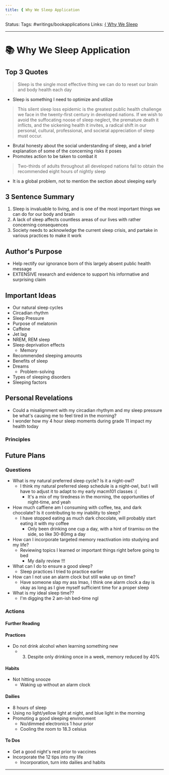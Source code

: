 ```yaml
---
title: { Why We Sleep Application
---
```

Status: 
Tags: #writings/bookapplications
Links: [{ Why We Sleep](out/-why-we-sleep.md)
___
# 📚 Why We Sleep Application
## Top 3 Quotes
> Sleep is the single most effective thing we can do to reset our brain and body health each day
- Sleep is something I need to optimize and utilize

>This silent sleep loss epidemic is the greatest public health challenge we face in the twenty-first century in developed nations. If we wish to avoid the suffocating noose of sleep neglect, the premature death it inflicts, and the sickening health it invites, a radical shift in our personal, cultural, professional, and societal appreciation of sleep must occur.
- Brutal honesty about the social understanding of sleep, and a brief explanation of some of the concerning risks it poses
- Promotes action to be taken to combat it

> Two-thirds of adults throughout all developed nations fail to obtain the recommended eight hours of nightly sleep
- It is a global problem, not to mention the section about sleeping early
## 3 Sentence Summary
1. Sleep is invaluable to living, and is one of the most important things we can do for our body and brain
2. A lack of sleep affects countless areas of our lives with rather concerning consequences
3. Society needs to acknowledge the current sleep crisis, and partake in various practices to make it work
## Author's Purpose
- Help rectify our ignorance born of this largely absent public health message
- EXTENSIVE research and evidence to support his informative and surprising claim
## Important Ideas
- Our natural sleep cycles
- Circadian rhythm
- Sleep Pressure
- Purpose of melatonin
- Caffeine
- Jet lag
- NREM, REM sleep
- Sleep deprivation effects
	- Memory
- Recommended sleeping amounts
- Benefits of sleep
- Dreams
	- Problem-solving
- Types of sleeping disorders
- Sleeping factors
## Personal Revelations
- Could a misalignment with my circadian rhythym and my sleep pressure be what's causing me to feel tired in the morning?
- I wonder how my 4 hour sleep moments during grade 11 impact my health today
### Principles
## Future Plans
### Questions
- What is my natural preferred sleep cycle? Is it a night-owl?
	- I think my natural preferred sleep schedule is a night-owl, but I will have to adjust it to adapt to my early macm101 classes :(
		- It's a mix of my tiredness in the morning, the opportunities of night-time, and yeah
- How much caffiene am I consuming with coffee, tea, and dark chocolate? Is it contributing to my inability to sleep?
	- I have stopped eating as much dark chocolate, will probably start eating it with my coffee
		- Only been drinking one cup a day, with a hint of tiramisu on the side, so like 30-80mg a day
- How can I incorporate targeted memory reactivation into studying and my life?
	- Reviewing topics I learned or important things right before going to bed
		- My daily review !!!
- What can I do to ensure a good sleep?
	- Sleep practices I tried to practice earlier
- How can I not use an alarm clock but still wake up on time?
	- Have someone slap my ass lmao, I think one alarm clock a day is okay as long as I give myself sufficient time for a proper sleep
- What is my ideal sleep time??
	- I'm digging the 2 am-ish bed-time ngl
### Actions
#### Further Reading
#### Practices
- Do not drink alcohol when learning something new
	- 3. Despite only drinking once in a week, memory reduced by 40%
#### Habits
- Not hitting snooze
	- Waking up without an alarm clock
#### Dailies
- 8 hours of sleep
- Using no light/yellow light at night, and blue light in the morning
- Promoting a good sleeping environment
	- No/dimmed electronics 1 hour prior
	- Cooling the room to 18.3 celsius
#### To Dos
- Get a good night's rest prior to vaccines
- Incorporate the 12 tips into my life
	- Incorporation, turn into dailies and habits
___